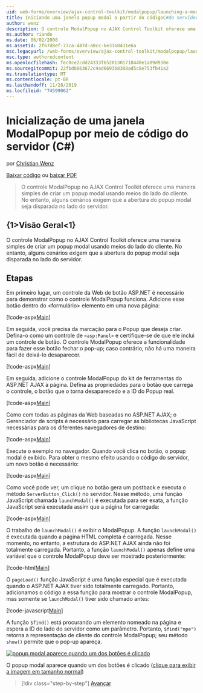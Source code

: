 ```yaml
---
uid: web-forms/overview/ajax-control-toolkit/modalpopup/launching-a-modal-popup-window-from-server-code-cs
title: Iniciando uma janela popup modal a partir do códigoC#do servidor () | Microsoft Docs
author: wenz
description: O controle ModalPopup no AJAX Control Toolkit oferece uma maneira simples de criar um popup modal usando meios do lado do cliente. No entanto, alguns cenários exigem que t...
ms.author: riande
ms.date: 06/02/2008
ms.assetid: 2f67d8ef-73ca-447d-a0cc-6e3168431e6a
msc.legacyurl: /web-forms/overview/ajax-control-toolkit/modalpopup/launching-a-modal-popup-window-from-server-code-cs
msc.type: authoredcontent
ms.openlocfilehash: fec0ce2cdd24333f65201301718440e1a09d930e
ms.sourcegitcommit: 22fbd8863672c4ad6693b8388ad5c8e753fb41a2
ms.translationtype: MT
ms.contentlocale: pt-BR
ms.lasthandoff: 11/28/2019
ms.locfileid: "74599062"
---
```

# <a name="launching-a-modal-popup-window-from-server-code-c"></a>Inicialização de uma janela ModalPopup por meio de código do servidor (C#)

por [Christian Wenz](https://github.com/wenz)

[Baixar código](https://download.microsoft.com/download/2/4/0/24052038-f942-4336-905b-b60ae56f0dd5/ModalPopup1.cs.zip) ou [baixar PDF](https://download.microsoft.com/download/b/6/a/b6ae89ee-df69-4c87-9bfb-ad1eb2b23373/modalpopup1CS.pdf)

> O controle ModalPopup no AJAX Control Toolkit oferece uma maneira simples de criar um popup modal usando meios do lado do cliente. No entanto, alguns cenários exigem que a abertura do popup modal seja disparada no lado do servidor.

## <a name="overview"></a>{1&gt;Visão Geral&lt;1}

O controle ModalPopup no AJAX Control Toolkit oferece uma maneira simples de criar um popup modal usando meios do lado do cliente. No entanto, alguns cenários exigem que a abertura do popup modal seja disparada no lado do servidor.

## <a name="steps"></a>Etapas

Em primeiro lugar, um controle da Web de botão ASP.NET é necessário para demonstrar como o controle ModalPopup funciona. Adicione esse botão dentro do &lt;formulário&gt; elemento em uma nova página:

[!code-aspx[Main](launching-a-modal-popup-window-from-server-code-cs/samples/sample1.aspx)]

Em seguida, você precisa da marcação para o Popup que deseja criar. Defina-o como um controle de `<asp:Panel>` e certifique-se de que ele inclui um controle de botão. O controle ModalPopup oferece a funcionalidade para fazer esse botão fechar o pop-up; caso contrário, não há uma maneira fácil de deixá-lo desaparecer.

[!code-aspx[Main](launching-a-modal-popup-window-from-server-code-cs/samples/sample2.aspx)]

Em seguida, adicione o controle ModalPopup do kit de ferramentas do ASP.NET AJAX à página. Defina as propriedades para o botão que carrega o controle, o botão que o torna desaparecedo e a ID do Popup real.

[!code-aspx[Main](launching-a-modal-popup-window-from-server-code-cs/samples/sample3.aspx)]

Como com todas as páginas da Web baseadas no ASP.NET AJAX; o Gerenciador de scripts é necessário para carregar as bibliotecas JavaScript necessárias para os diferentes navegadores de destino:

[!code-aspx[Main](launching-a-modal-popup-window-from-server-code-cs/samples/sample4.aspx)]

Execute o exemplo no navegador. Quando você clica no botão, o popup modal é exibido. Para obter o mesmo efeito usando o código do servidor, um novo botão é necessário:

[!code-aspx[Main](launching-a-modal-popup-window-from-server-code-cs/samples/sample5.aspx)]

Como você pode ver, um clique no botão gera um postback e executa o método `ServerButton_Click()` no servidor. Nesse método, uma função JavaScript chamada `launchModal()` é executada para ser exata, a função JavaScript será executada assim que a página for carregada:

[!code-aspx[Main](launching-a-modal-popup-window-from-server-code-cs/samples/sample6.aspx)]

O trabalho de `launchModal()` é exibir o ModalPopup. A função `launchModal()` é executada quando a página HTML completa é carregada. Nesse momento, no entanto, a estrutura do ASP.NET AJAX ainda não foi totalmente carregada. Portanto, a função `launchModal()` apenas define uma variável que o controle ModalPopup deve ser mostrado posteriormente:

[!code-html[Main](launching-a-modal-popup-window-from-server-code-cs/samples/sample7.html)]

O `pageLoad()` função JavaScript é uma função especial que é executada quando o ASP.NET AJAX tiver sido totalmente carregado. Portanto, adicionamos o código a essa função para mostrar o controle ModalPopup, mas somente se `launchModal()` tiver sido chamado antes:

[!code-javascript[Main](launching-a-modal-popup-window-from-server-code-cs/samples/sample8.js)]

A função `$find()` está procurando um elemento nomeado na página e espera a ID do lado do servidor como um parâmetro. Portanto, `$find("mpe")` retorna a representação de cliente do controle ModalPopup; seu método `show()` permite que o pop-up apareça.

[![popup modal aparece quando um dos botões é clicado](launching-a-modal-popup-window-from-server-code-cs/_static/image2.png)](launching-a-modal-popup-window-from-server-code-cs/_static/image1.png)

O popup modal aparece quando um dos botões é clicado ([clique para exibir a imagem em tamanho normal](launching-a-modal-popup-window-from-server-code-cs/_static/image3.png))

> [!div class="step-by-step"]
> [Avançar](using-modalpopup-with-a-repeater-control-cs.md)
